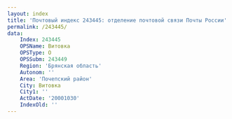 ```yaml
---
layout: index
title: 'Почтовый индекс 243445: отделение почтовой связи Почты России'
permalink: /243445/
data:
    Index: 243445
    OPSName: Витовка
    OPSType: О
    OPSSubm: 243449
    Region: 'Брянская область'
    Autonom: ''
    Area: 'Почепский район'
    City: Витовка
    City1: ''
    ActDate: '20001030'
    IndexOld: ''
---
```

